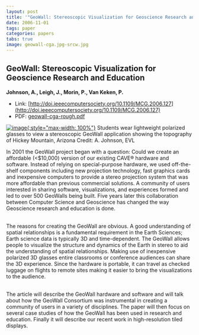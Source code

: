 ```yaml
---
layout: post
title: '"GeoWall: Stereoscopic Visualization for Geoscience Research and Education"'
date: 2006-11-01
tags: paper
categories: papers
tabs: true
image: geowall-cga.jpg-srcw.jpg
---
```


## GeoWall: Stereoscopic Visualization for Geoscience Research and Education
**Johnson, A., Leigh, J.,  Morin, P., Van Keken, P.**
- Link: [http://doi.ieeecomputersociety.org/10.1109/MCG.2006.127](http://doi.ieeecomputersociety.org/10.1109/MCG.2006.127)
- PDF: [geowall-cga-rough.pdf](/documents/geowall-cga-rough.pdf)


[![image](https://www.evl.uic.edu/output/originals/geowall-cga.jpg-srcw.jpg){:style="max-width: 100%"}](https://www.evl.uic.edu/output/originals/geowall-cga.jpg-srcw.jpg)
Students wear lightweight polarized glasses to view a stereoscopic GeoWall application showing the topography of Hickey Mountain, Arizona
Credit: A. Johnson, EVL

In 2001 the GeoWall project began with a question: Could we create an affordable (&lt;$10,000) version of our existing CAVE&reg; hardware and software. Instead of relying on special-purpose hardware, we used off-the-shelf components including new projection technology, fast graphics cards and inexpensive computers to provide a stereo projection system that was more affordable than previous commercial solutions. A community of users interested in sharing software, visualizations, and experiences formed and led to over 500 GeoWalls being built. Five years later this collaboration between Computer Science and Geoscience has changed the way Geoscience research and education is done.<br><br>

The reasons for creating the GeoWall are obvious. A good understanding of spatial relationships is a fundamental requirement in the Earth Sciences; Earth science data is typically 3D and time-dependent. The GeoWall allows people to visualize the structure and dynamics of the Earth in stereo to aid the understanding of spatial relationships. Making use of inexpensive polarized 3D glasses entire classrooms or conference audiences can share the 3D experience. Since the hardware is portable, it can travel as checked luggage on flights to remote sites making it easier to bring the visualizations to the audience.<br><br>

The article will describe the GeoWall hardware and software and will talk about how the GeoWall Consortium was instrumental in creating a community of users in a variety of disciplines. The paper will then focus on several case studies of how the GeoWall has been used in research and education. Finally it will describe our recent work in high-resolution tiled displays.